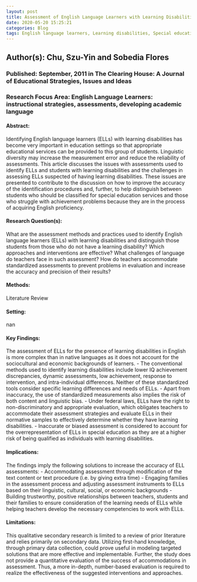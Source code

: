 ```yaml
---
layout: post
title: Assessment of English Language Learners with Learning Disabilities 
date: 2020-05-20 15:25:21
categories: Blog
tags: English language learners, Learning disabilities, Special education, Special needs students, Native languages, Public schools, Student diversity, Language proficiency, assessment.
---
```


## Author(s): Chu, Szu-Yin and Sobedia Flores 

### Published: September, 2011 in The Clearing House: A Journal of Educational Strategies, Issues and Ideas

### Research Focus Area: English Language Learners: instructional strategies, assessments, developing academic language

#### Abstract:
Identifying English language learners (ELLs) with learning disabilities has become very important in education settings so that appropriate educational services can be provided to this group of students. Linguistic diversity may increase the measurement error and reduce the reliability of assessments. This article discusses the issues with assessments used to identify ELLs and students with learning disabilities and the challenges in assessing ELLs suspected of having learning disabilities. These issues are presented to contribute to the discussion on how to improve the accuracy of the identification procedures and, further, to help distinguish between students who should be classified for special education services and those who struggle with achievement problems because they are in the process of acquiring English proficiency.


#### Research Question(s):
What are the assessment methods and practices used to identify English language learners (ELLs) with learning disabilities and distinguish those students from those who do not have a learning disability? Which approaches and interventions are effective? What challenges of language do teachers face in such assessment? How do teachers accommodate standardized assessments to prevent problems in evaluation and increase the accuracy and precision of their results? 


#### Methods:
Literature Review


#### Setting:
nan


#### Key Findings:
The assessment of ELLs for the presence of learning disabilities in English is more complex than in native languages as it does not account for the sociocultural and economic backgrounds of learners.  - The conventional methods used to identify learning disabilities include lower IQ achievement discrepancies, dynamic assessments, low achievement, response to intervention, and intra-individual differences. Neither of these standardized tools consider specific learning differences and needs of ELLs.  - Apart from inaccuracy, the use of standardized measurements also implies the risk of both content and linguistic bias.  - Under federal laws, ELLs have the right to non-discriminatory and appropriate evaluation, which obligates teachers to accommodate their assessment strategies and evaluate ELLs in their normative samples to effectively determine whether they have learning disabilities.  - Inaccurate or biased assessment is considered to account for the overrepresentation of ELLs in special education as they are at a higher risk of being qualified as individuals with learning disabilities.  


#### Implications:
The findings imply the following solutions to increase the accuracy of ELL assessments: - Accommodating assessment through modification of the text content or text procedure (i.e. by giving extra time) - Engaging families in the assessment process and adjusting assessment instruments to ELLs based on their linguistic, cultural, social, or economic backgrounds - Building trustworthy, positive relationships between teachers, students and their families to ensure consideration of the learning needs of ELLs while helping teachers develop the necessary competencies to work with ELLs.  


#### Limitations:
This qualitative secondary research is limited to a review of prior literature and relies primarily on secondary data. Utilizing first-hand knowledge, through primary data collection, could prove useful in modeling targeted solutions that are more effective and implementable. Further, the study does not provide a quantitative evaluation of the success of accommodations in assessment. Thus, a more in-depth, number-based evaluation is required to realize the effectiveness of the suggested interventions and approaches. 


